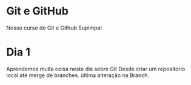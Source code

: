 # Git e GitHub
Nosso curso de Git e Github Supimpa!

# Dia 1
Aprendemos muita coisa neste dia sobre Git 
Desde criar um repositorio local até merge de branches.
ùltima alteração na Branch.